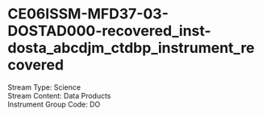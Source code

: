 # CE06ISSM-MFD37-03-DOSTAD000-recovered_inst-dosta_abcdjm_ctdbp_instrument_recovered

Stream Type: Science<br>
Stream Content: Data Products<br>
Instrument Group Code: DO<br>
